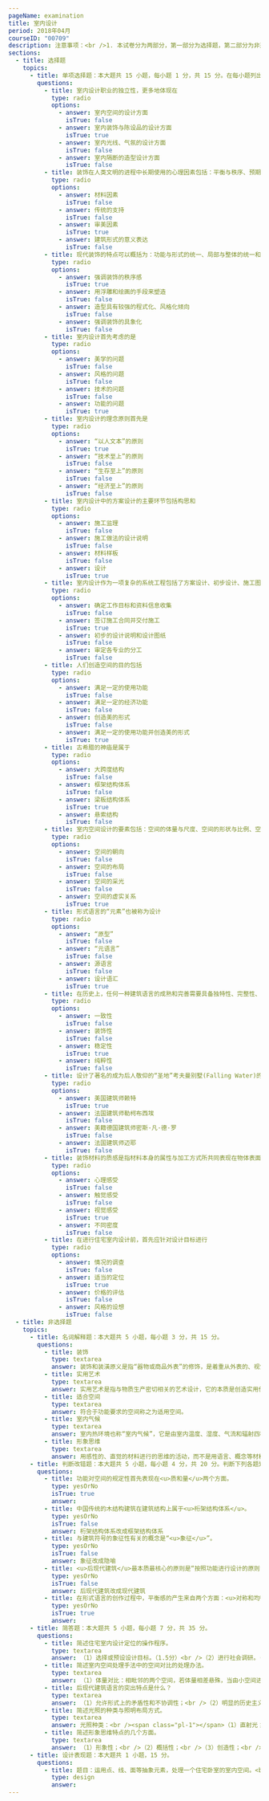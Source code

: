 ```yaml
---
pageName: examination
title: 室内设计
period: 2018年04月
courseID: "00709"
description: 注意事项：<br />1. 本试卷分为两部分，第一部分为选择题，第二部分为非选择题。<br />2. 应考者必须按试题顺序在答题卡指定位置上作答，答在试卷上无效。<br />3. 涂写部分、画图部分必须使用2B铅笔，书写部分必须使用黑色字迹签字笔。
sections:
  - title: 选择题
    topics:
      - title: 单项选择题：本大题共 15 小题，每小题 1 分，共 15 分。在每小题列出的备选项中只有一项是最符合题目要求的，请将其选出。
        questions:
          - title: 室内设计职业的独立性，更多地体现在
            type: radio
            options:
              - answer: 室内空间的设计方面
                isTrue: false
              - answer: 室内装饰与陈设品的设计方面
                isTrue: true
              - answer: 室内光线、气氛的设计方面
                isTrue: false
              - answer: 室内隔断的造型设计方面
                isTrue: false
          - title: 装饰在人类文明的进程中长期使用的心理因素包括：平衡与秩序、预期的概念、逻辑情境和
            type: radio
            options:
              - answer: 材料因素
                isTrue: false
              - answer: 传统的支持
                isTrue: false
              - answer: 审美因素
                isTrue: true
              - answer: 建筑形式的意义表达
                isTrue: false
          - title: 现代装饰的特点可以概括为：功能与形式的统一、局部与整体的统一和
            type: radio
            options:
              - answer: 强调装饰的秩序感
                isTrue: true
              - answer: 用浮雕和绘画的手段来塑造
                isTrue: false
              - answer: 造型具有较强的程式化、风格化倾向
                isTrue: false
              - answer: 强调装饰的具象化
                isTrue: false
          - title: 室内设计首先考虑的是
            type: radio
            options:
              - answer: 美学的问题
                isTrue: false
              - answer: 风格的问题
                isTrue: false
              - answer: 技术的问题
                isTrue: false
              - answer: 功能的问题
                isTrue: true
          - title: 室内设计的理念原则首先是
            type: radio
            options:
              - answer: “以人文本”的原则
                isTrue: true
              - answer: “技术至上”的原则
                isTrue: false
              - answer: “生存至上”的原则
                isTrue: false
              - answer: “经济至上”的原则
                isTrue: false
          - title: 室内设计中的方案设计的主要环节包括构思和
            type: radio
            options:
              - answer: 施工监理
                isTrue: false
              - answer: 施工做法的设计说明
                isTrue: false
              - answer: 材料样板
                isTrue: false
              - answer: 设计
                isTrue: true
          - title: 室内设计作为一项复杂的系统工程包括了方案设计、初步设计、施工图设计和
            type: radio
            options:
              - answer: 确定工作目标和资料信息收集
                isTrue: false
              - answer: 签订施工合同并交付施工
                isTrue: true
              - answer: 初步的设计说明和设计图纸
                isTrue: false
              - answer: 审定各专业的分工
                isTrue: false
          - title: 人们创造空间的目的包括
            type: radio
            options:
              - answer: 满足一定的使用功能
                isTrue: false
              - answer: 满足一定的经济功能
                isTrue: false
              - answer: 创造美的形式
                isTrue: false
              - answer: 满足一定的使用功能并创造美的形式
                isTrue: true
          - title: 古希腊的神庙是属于
            type: radio
            options:
              - answer: 大跨度结构
                isTrue: false
              - answer: 框架结构体系
                isTrue: false
              - answer: 梁板结构体系
                isTrue: true
              - answer: 悬索结构
                isTrue: false
          - title: 室内空间设计的要素包括：空间的体量与尺度、空间的形状与比例、空间的分隔、室内界面的造型处理和
            type: radio
            options:
              - answer: 空间的朝向
                isTrue: false
              - answer: 空间的布局
                isTrue: false
              - answer: 空间的采光
                isTrue: false
              - answer: 空间的虚实关系
                isTrue: true
          - title: 形式语言的“元素”也被称为设计
            type: radio
            options:
              - answer: “原型”
                isTrue: false
              - answer: “元语言”
                isTrue: false
              - answer: 源语言
                isTrue: false
              - answer: 设计语汇
                isTrue: true
          - title: 在历史上，任何一种建筑语言的成熟和完善需要具备独特性、完整性、可抽象性和
            type: radio
            options:
              - answer: 一致性
                isTrue: false
              - answer: 装饰性
                isTrue: false
              - answer: 稳定性
                isTrue: true
              - answer: 纯粹性
                isTrue: false
          - title: 设计了著名的成为后人敬仰的“圣地”考夫曼别墅(Falling Water)的建筑师是
            type: radio
            options:
              - answer: 美国建筑师赖特
                isTrue: true
              - answer: 法国建筑师勒柯布西埃
                isTrue: false
              - answer: 美籍德国建筑师密斯·凡·德·罗
                isTrue: false
              - answer: 法国建筑师迈耶
                isTrue: false
          - title: 装饰材料的质感是指材料本身的属性与加工方式所共同表现在物体表面上的
            type: radio
            options:
              - answer: 心理感受
                isTrue: false
              - answer: 触觉感受
                isTrue: false
              - answer: 视觉感受
                isTrue: true
              - answer: 不同密度
                isTrue: false
          - title: 在进行住宅室内设计前，首先应针对设计目标进行
            type: radio
            options:
              - answer: 情况的调查
                isTrue: false
              - answer: 适当的定位
                isTrue: true
              - answer: 价格的评估
                isTrue: false
              - answer: 风格的设想
                isTrue: false
  - title: 非选择题
    topics:
      - title: 名词解释题：本大题共 5 小题，每小题 3 分，共 15 分。
        questions:
          - title: 装饰
            type: textarea
            answer: 装饰和装潢原义是指“器物或商品外表”的修饰，是着重从外表的、视觉艺术的角度来探讨和研究问题。例如对室内地面、墙面、顶棚等各界面的处理，装饰材料的选用。
          - title: 实用艺术
            type: textarea
            answer: 实用艺术是指与物质生产密切相关的艺术设计，它的本质是创造实用价值。
          - title: 适合空间
            type: textarea
            answer: 符合于功能要求的空间称之为适用空间。
          - title: 室内气候
            type: textarea
            answer: 室内热环境也称“室内气候”，它是由室内温度、湿度、气流和辐射四种参数综合形成的。
          - title: 形象思维
            type: textarea
            answer: 用感性的、直觉的材料进行的思维的活动，而不是用语言、概念等材料进行的思维活动。
      - title: 判断改错题：本大题共 5 小题，每小题 4 分，共 20 分。判断下列各题划线处的正误，在  “答题卡” 的试题序号后，正确的划上 “√”, 错误的划上 “X”,井改正错误。
        questions:
          - title: 功能对空间的规定性首先表现在<u>质和量</u>两个方面。
            type: yesOrNo
            isTrue: true
            answer:
          - title: 中国传统的木结构建筑在建筑结构上属于<u>桁架结构体系</u>。
            type: yesOrNo
            isTrue: false
            answer: 桁架结构体系改成框架结构体系
          - title: 与建筑符号的象征性有关的概念是“<u>象征</u>”。
            type: yesOrNo
            isTrue: false
            answer: 象征改成隐喻
          - title: <u>后现代建筑</u>最本质最核心的原则是“按照功能进行设计的原则”。
            type: yesOrNo
            isTrue: false
            answer: 后现代建筑改成现代建筑
          - title: 在形式语言的创作过程中，平衡感的产生来自两个方面：<u>对称和均衡</u>。
            type: yesOrNo
            isTrue: true
            answer:
      - title: 简答题：本大题共 5 小题，每小题 7 分，共 35 分。
        questions:
          - title: 简述住宅室内设计定位的操作程序。
            type: textarea
            answer: （1）选择或预设设计目标。（1.5分）<br />（2）进行社会调研。（1.5分）<br />（3）对收集到的信息进行分类整理。（1.5分）<br />（4）提出明确的工作目标和工作计划。（1.5分）
          - title: 简述室内空间处理手法中的空间对比的处理办法。
            type: textarea
            answer: （1）体量对比：相毗邻的两个空间，若体量相差悬殊，当由小空间进入大空间时，可借体量对比使人的精神为之一振。<br />（2）开敞与封闭的对比：封闭空间一般较暗淡，与外界隔绝；开敞空间较明朗，与外界关系较密切。当人们从前一种空间走进后一种空间时，必然会因为强烈的对比作用而感到豁然开朗。<br />（3）不同形状的空间对比：不同形状的空间之间也会形成对比作用，通过这种对比可以达到求得变化、破除单调的目的。<br />（4）不同方向的对比：建筑空间出于空间和结构因素的制约，多呈矩形平面的长方体，若把这些长方体空间纵、横交替地组合在一起，常可借其方向的改变而产生对比作用，利用这种对比作用也有助于破除单调而求得变化。
          - title: 后现代建筑语言的突出特点是什么？
            type: textarea
            answer: （1）允许形式上的矛盾性和不协调性；<br />（2）明显的历史主义倾向；<br />（3）使用大众化的商业俚语。
          - title: 简述光照的种类与照明布局方式。
            type: textarea
            answer: 光照种类：<br /><span class="pl-1"></span>（1）直射光；<br /><span class="pl-1"></span>（2）反射光；<br /><span class="pl-1"></span>（3）漫射光。<br />照明的布局方式：<br /><span class="pl-1"></span>（1）一般照明；<br /><span class="pl-1"></span>（2）重点照明；<br /><span class="pl-1"></span>（3）装饰照明。
          - title: 简述形象思维特点的几个方面。
            type: textarea
            answer: （1）形象性；<br />（2）概括性；<br />（3）创造性；<br />（4）运动性。
      - title: 设计表现题：本大题共 1 小题，15 分。
        questions:
          - title: 题目：运用点、线、面等抽象元素，处理一个住宅卧室的室内空间。<br />要求：空间结构符合空间类型的要求，比例关系准确，具有较好的形式美感和创意。<br />表现方式：按两大部分画出平面布置图、效果图（手绘完成，简单着色，设计过程中不得离开座位）。
            type: design
            answer:
---
```

